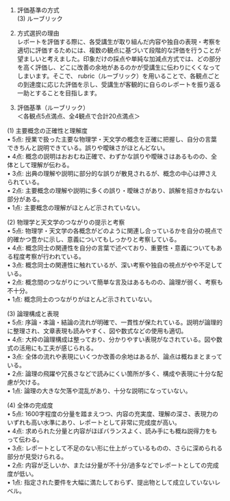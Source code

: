 1. 評価基準の方式  
(3) ルーブリック

2. 方式選択の理由  
レポートを評価する際に、各受講生が取り組んだ内容や独自の表現・考察を適切に評価するためには、複数の観点に基づいて段階的な評価を行うことが望ましいと考えました。印象だけの採点や単純な加減点方式では、どの部分を高く評価し、どこに改善の余地があるのかが受講生に伝わりにくくなってしまいます。そこで、 rubric（ルーブリック）を用いることで、各観点ごとの到達度に応じた評価を示し、受講生が客観的に自らのレポートを振り返る一助とすることを目指します。

3. 評価基準（ルーブリック）  
＜各観点5点満点、全4観点で合計20点満点＞

(1) 主要概念の正確性と理解度  
• 5点: 授業で扱った主要な物理学・天文学の概念を正確に把握し、自分の言葉できちんと説明できている。誤りや曖昧さがほとんどない。  
• 4点: 概念の説明はおおむね正確で、わずかな誤りや曖昧さはあるものの、全体として理解が伝わる。  
• 3点: 出典の理解や説明に部分的な誤りが散見されるが、概念の中心は押さえられている。  
• 2点: 主要概念の理解や説明に多くの誤り・曖昧さがあり、誤解を招きかねない部分がある。  
• 1点: 主要概念の理解がほとんど示されていない。

(2) 物理学と天文学のつながりの提示と考察  
• 5点: 物理学・天文学の各概念がどのように関連し合っているかを自分の視点で的確かつ豊かに示し、意義についてもしっかりと考察している。  
• 4点: 概念同士の関連性を自分の言葉で述べており、重要性・意義についてもある程度考察が行われている。  
• 3点: 概念同士の関連性に触れているが、深い考察や独自の視点がやや不足している。  
• 2点: 概念間のつながりについて簡単な言及はあるものの、論理が弱く、考察も不十分。  
• 1点: 概念同士のつながりがほとんど示されていない。

(3) 論理構成と表現  
• 5点: 序論・本論・結論の流れが明確で、一貫性が保たれている。説明が論理的に整理され、文章表現も読みやすく、図や数式などの使用も適切。  
• 4点: 大枠の論理構成は整っており、分かりやすい表現がなされている。図や数式の活用にも工夫が感じられる。  
• 3点: 全体の流れや表現にいくつか改善の余地はあるが、論点は概ねまとまっている。  
• 2点: 論理の飛躍や冗長さなどで読みにくい箇所が多く、構成や表現に十分な配慮が欠ける。  
• 1点: 論理の大きな欠落や混乱があり、十分な説明になっていない。

(4) 全体の完成度  
• 5点: 1600字程度の分量を踏まえつつ、内容の充実度、理解の深さ、表現力のいずれも高い水準にあり、レポートとして非常に完成度が高い。  
• 4点: 求められた分量と内容がほぼバランスよく、読み手にも概ね説得力をもって伝わる。  
• 3点: レポートとして不足のない形に仕上がっているものの、さらに深められる部分が見受けられる。  
• 2点: 内容が乏しいか、または分量が不十分/過多などでレポートとしての完成度が低い。  
• 1点: 指定された要件を大幅に満たしておらず、提出物として成立していないレベル。
